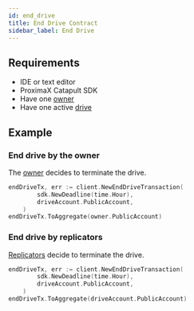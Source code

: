 ```yaml
---
id: end_drive
title: End Drive Contract
sidebar_label: End Drive
---
```


## Requirements
- IDE or text editor
- ProximaX Catapult SDK
- Have one [owner](../roles/owner.md)
- Have one active [drive](../built_in_features/drive/overview.md)

## Example

### End drive by the owner
The [owner](../roles/owner.md) decides to terminate the drive.
```go
endDriveTx, err := client.NewEndDriveTransaction(
		sdk.NewDeadline(time.Hour),
		driveAccount.PublicAccount,
	)
endDriveTx.ToAggregate(owner.PublicAccount)
```
### End drive by replicators
[Replicators](../roles/replicator.md) decide to terminate the drive.
```go
endDriveTx, err := client.NewEndDriveTransaction(
		sdk.NewDeadline(time.Hour),
		driveAccount.PublicAccount,
	)
endDriveTx.ToAggregate(driveAccount.PublicAccount)
```